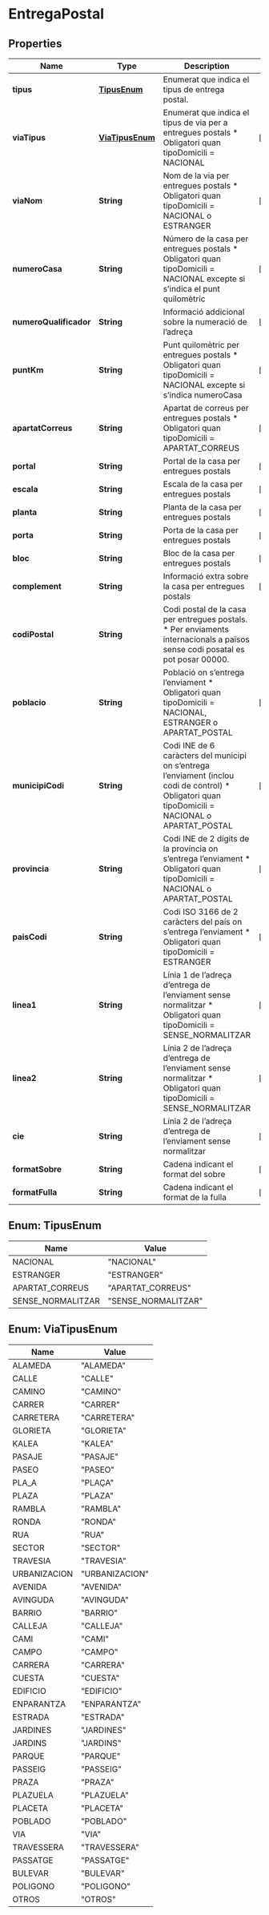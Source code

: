 # EntregaPostal

## Properties
Name | Type | Description | Notes
------------ | ------------- | ------------- | -------------
**tipus** | [**TipusEnum**](#TipusEnum) | Enumerat que indica el tipus de entrega postal. | 
**viaTipus** | [**ViaTipusEnum**](#ViaTipusEnum) | Enumerat que indica el tipus de via per a entregues postals  * Obligatori quan tipoDomicili &#x3D; NACIONAL |  [optional]
**viaNom** | **String** | Nom de la via per entregues postals  * Obligatori quan tipoDomicili &#x3D; NACIONAL o ESTRANGER |  [optional]
**numeroCasa** | **String** | Número de la casa per entregues postals  * Obligatori quan tipoDomicili &#x3D; NACIONAL excepte si s’indica el punt quilomètric |  [optional]
**numeroQualificador** | **String** | Informació addicional sobre la numeració de l’adreça |  [optional]
**puntKm** | **String** | Punt quilomètric per entregues postals  * Obligatori quan tipoDomicili &#x3D; NACIONAL excepte si s’indica numeroCasa |  [optional]
**apartatCorreus** | **String** | Apartat de correus per entregues postals  * Obligatori quan tipoDomicili &#x3D; APARTAT_CORREUS |  [optional]
**portal** | **String** | Portal de la casa per entregues postals |  [optional]
**escala** | **String** | Escala de la casa per entregues postals |  [optional]
**planta** | **String** | Planta de la casa per entregues postals |  [optional]
**porta** | **String** | Porta de la casa per entregues postals |  [optional]
**bloc** | **String** | Bloc de la casa per entregues postals |  [optional]
**complement** | **String** | Informació extra sobre la casa per entregues postals |  [optional]
**codiPostal** | **String** | Codi postal de la casa per entregues postals.  * Per enviaments internacionals a països sense codi posatal es pot posar 00000. | 
**poblacio** | **String** | Població on s’entrega l’enviament  * Obligatori quan tipoDomicili &#x3D; NACIONAL, ESTRANGER o APARTAT_POSTAL |  [optional]
**municipiCodi** | **String** | Codi INE de 6 caràcters del municipi on s’entrega l’enviament (inclou codi de control)  * Obligatori quan tipoDomicili &#x3D; NACIONAL o APARTAT_POSTAL |  [optional]
**provincia** | **String** | Codi INE de 2 dígits de la província on s’entrega l’enviament  * Obligatori quan tipoDomicili &#x3D; NACIONAL o APARTAT_POSTAL |  [optional]
**paisCodi** | **String** | Codi ISO 3166 de 2 caràcters del país on s’entrega l’enviament * Obligatori quan tipoDomicili &#x3D; ESTRANGER |  [optional]
**linea1** | **String** | Línia 1 de l’adreça d’entrega de l’enviament sense normalitzar  * Obligatori quan tipoDomicili &#x3D; SENSE_NORMALITZAR |  [optional]
**linea2** | **String** | Línia 2 de l’adreça d’entrega de l’enviament sense normalitzar  * Obligatori quan tipoDomicili &#x3D; SENSE_NORMALITZAR |  [optional]
**cie** | **String** | Línia 2 de l’adreça d’entrega de l’enviament sense normalitzar |  [optional]
**formatSobre** | **String** | Cadena indicant el format del sobre  |  [optional]
**formatFulla** | **String** | Cadena indicant el format de la fulla |  [optional]

<a name="TipusEnum"></a>
## Enum: TipusEnum
Name | Value
---- | -----
NACIONAL | &quot;NACIONAL&quot;
ESTRANGER | &quot;ESTRANGER&quot;
APARTAT_CORREUS | &quot;APARTAT_CORREUS&quot;
SENSE_NORMALITZAR | &quot;SENSE_NORMALITZAR&quot;

<a name="ViaTipusEnum"></a>
## Enum: ViaTipusEnum
Name | Value
---- | -----
ALAMEDA | &quot;ALAMEDA&quot;
CALLE | &quot;CALLE&quot;
CAMINO | &quot;CAMINO&quot;
CARRER | &quot;CARRER&quot;
CARRETERA | &quot;CARRETERA&quot;
GLORIETA | &quot;GLORIETA&quot;
KALEA | &quot;KALEA&quot;
PASAJE | &quot;PASAJE&quot;
PASEO | &quot;PASEO&quot;
PLA_A | &quot;PLAÇA&quot;
PLAZA | &quot;PLAZA&quot;
RAMBLA | &quot;RAMBLA&quot;
RONDA | &quot;RONDA&quot;
RUA | &quot;RUA&quot;
SECTOR | &quot;SECTOR&quot;
TRAVESIA | &quot;TRAVESIA&quot;
URBANIZACION | &quot;URBANIZACION&quot;
AVENIDA | &quot;AVENIDA&quot;
AVINGUDA | &quot;AVINGUDA&quot;
BARRIO | &quot;BARRIO&quot;
CALLEJA | &quot;CALLEJA&quot;
CAMI | &quot;CAMI&quot;
CAMPO | &quot;CAMPO&quot;
CARRERA | &quot;CARRERA&quot;
CUESTA | &quot;CUESTA&quot;
EDIFICIO | &quot;EDIFICIO&quot;
ENPARANTZA | &quot;ENPARANTZA&quot;
ESTRADA | &quot;ESTRADA&quot;
JARDINES | &quot;JARDINES&quot;
JARDINS | &quot;JARDINS&quot;
PARQUE | &quot;PARQUE&quot;
PASSEIG | &quot;PASSEIG&quot;
PRAZA | &quot;PRAZA&quot;
PLAZUELA | &quot;PLAZUELA&quot;
PLACETA | &quot;PLACETA&quot;
POBLADO | &quot;POBLADO&quot;
VIA | &quot;VIA&quot;
TRAVESSERA | &quot;TRAVESSERA&quot;
PASSATGE | &quot;PASSATGE&quot;
BULEVAR | &quot;BULEVAR&quot;
POLIGONO | &quot;POLIGONO&quot;
OTROS | &quot;OTROS&quot;
